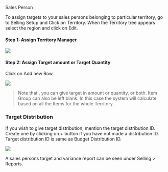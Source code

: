 Sales Person 

To assign targets to your sales persons belonging to particular territory, go
to Selling Setup and Click on Territory. When the Territory tree appears
select the region and click on Edit.

  

#### Step 1: Assign Territory Manager

  

![](assets/erpnext_org/images/erpnext/territory-1.png)  

  

  

#### Step 2: Assign Target amount or Target Quantity 

  
Click on Add new Row

  

![](assets/erpnext_org/images/erpnext/territory-2.png)  

  

> Note that , you can give target in amount or quantity, or both. Item Group can also be left blank. In this case the system will calculate based on all the
Items for the whole Territory.

  
### Target Distribution

If you wish to give target distribution, mention the target distribution ID.
Create one by clicking on + button if you have not made a distribution ID.
Target distribution ID is same as Budget Distribution ID.

  
![](assets/erpnext_org/images/erpnext/budgeting-4.png)  

  

A sales persons target and variance report can be seen under Selling >
Reports.

